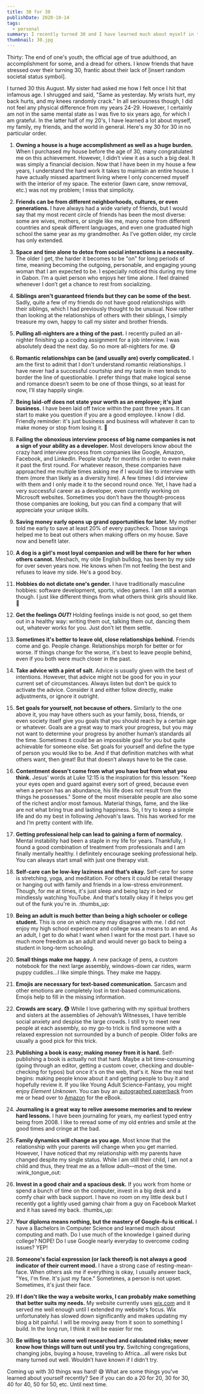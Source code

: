 ```yaml
---
title: 30 for 30
publishDate: 2020-10-14
tags:
  - personal
summary: I recently turned 30 and I have learned much about myself in the last few years. Here are 30 things for 30 years.
thumbnail: 30.jpg
---
```


Thirty: The end of one's youth, the official age of true adulthood, an accomplishment for some, and a dread for others. I know friends that have stressed over their turning 30, frantic about their lack of [insert random societal status symbol].

I turned 30 this August. My sister had asked me how I felt once I hit that infamous age. I shrugged and said, "Same as yesterday. My wrists hurt, my back hurts, and my knees randomly crack." In all seriousness though, I did not feel any physical difference from my years 24-29. However, I certainly am not in the same mental state as I was five to six years ago, for which I am grateful. In the latter half of my 20's, I have learned a lot about myself, my family, my friends, and the world in general. Here's my 30 for 30 in no particular order.

1. **Owning a house is a huge accomplishment as well as a huge burden.** When I purchased my house before the age of 30, many congratulated me on this achievement. However, I didn’t view it as a such a big deal. It was simply a financial decision. Now that I have been in my house a few years, I understand the hard work it takes to maintain an entire house. I have actually missed apartment living where I only concerned myself with the interior of my space. The exterior (lawn care, snow removal, etc.) was not my problem; I miss that simplicity.

1. **Friends can be from different neighborhoods, cultures, or even generations.** I have always had a wide variety of friends, but I would say that my most recent circle of friends has been the most diverse: some are wives, mothers, or single like me, many come from different countries and speak different languages, and even one graduated high school the same year as my grandmother. As I’ve gotten older, my circle has only extended.

1. **Space and time alone to detox from social interactions is a necessity.** The older I get, the harder it becomes to be "on" for long periods of time, meaning becoming the outgoing, personable, and engaging young woman that I am expected to be. I especially noticed this during my time in Gabon. I’m a quiet person who enjoys her time alone. I feel drained whenever I don’t get a chance to rest from socializing.

1. **Siblings aren't guaranteed friends but they can be some of the best.** Sadly, quite a few of my friends do not have good relationships with their siblings, which I had previously thought to be unusual. Now rather than looking at the relationships of others with their siblings, I simply treasure my own, happy to call my sister and brother friends.

1. **Pulling all-nighters are a thing of the past.** I recently pulled an all-nighter finishing up a coding assignment for a job interview. I was absolutely dead the next day. So no more all-nighters for me. :sweat_smile:

1. **Romantic relationships can be (and usually are) overly complicated.** I am the first to admit that I don't understand romantic relationships. I have never had a successful courtship and my taste in men tends to border the line of questionable. I prefer things that make logical sense and romance doesn’t seem to be one of those things, so at least for now, I’ll stay happily single.

1. **Being laid-off does not state your worth as an employee; it's just business.** I have been laid off twice within the past three years. It can start to make you question if you are a good employee. I know I did. Friendly reminder: it's just business and business will whatever it can to make money or stop from losing it. :shrug:

1. **Failing the obnoxious interview process of big name companies is not a sign of your ability as a developer.** Most developers know about the crazy hard interview process from companies like Google, Amazon, Facebook, and LinkedIn. People study for months in order to even make it past the first round. For whatever reason, these companies have approached me multiple times asking me if I would like to interview with them (more than likely as a diversity hire). A few times I did interview with them and I only made it to the second round once. Yet, I have had a very successful career as a developer, even currently working on Microsoft websites. Sometimes you don’t have the thought-process those companies are looking, but you can find a company that will appreciate your unique skills.

1. **Saving money early opens up grand opportunities for later.** My mother told me early to save at least 20% of every paycheck. Those savings helped me to beat out others when making offers on my house. Save now and benefit later.

1. **A dog is a girl's most loyal companion and will be there for her when others cannot.** Meshach, my olde English bulldog, has been by my side for over seven years now. He knows when I’m not feeling the best and refuses to leave my side. He's a good boy.

1. **Hobbies do not dictate one's gender.** I have traditionally masculine hobbies: software development, sports, video games. I am still a woman though. I just like different things from what others think girls should like. :shrug:

1. **Get the feelings _OUT!_** Holding feelings inside is not good, so get them out in a healthy way: writing them out, talking them out, dancing them out, whatever works for you. Just don’t let them settle.

1. **Sometimes it's better to leave old, close relationships behind.** Friends come and go. People change. Relationships morph for better or for worse. If things change for the worse, it's best to leave people behind, even if you both were much closer in the past.

1. **Take advice with a pint of salt.** Advice is usually given with the best of intentions. However, that advice might not be good for you in your current set of circumstances. Always listen but don’t be quick to activate the advice. Consider it and either follow directly, make adjustments, or ignore it outright.

1. **Set goals for yourself, not because of others.** Similarly to the one above it, you may have others such as your family, boss, friends, or even society itself give you goals that you should reach by a certain age or whatever. Goals are a great way to mark your progress, but you may not want to determine your progress by another human’s standards all the time. Sometimes it could be an impossible goal for you but quite achievable for someone else. Set goals for yourself and define the type of person you would like to be. And if that definition matches with what others want, then great! But that doesn’t always have to be the case.

1. **Contentment doesn't come from what you have but from what you think.** Jesus' words at Luke 12:15 is the inspiration for this lesson: "Keep your eyes open and guard against every sort of greed, because even when a person has an abundance, his life does not result from the things he possesses." Some of the most miserable people are also some of the richest and/or most famous. Material things, fame, and the like are not what bring true and lasting happiness. So, I try to keep a simple life and do my best in following Jehovah's laws. This has worked for me and I’m pretty content with life.

1. **Getting professional help can lead to gaining a form of normalcy.** Mental instability had been a staple in my life for years. Thankfully, I found a good combination of treatment from professionals and I am finally mentally healthy. I definitely encourage seeking professional help. You can always start small with just one therapy visit.

1. **Self-care can be low-key laziness and that’s okay.** Self-care for some is stretching, yoga, and meditation. For others it could be retail therapy or hanging out with family and friends in a low-stress environment. Though, for me at times, it's just sleep and being lazy in bed or mindlessly watching YouTube. And that's totally okay if it helps you get out of the funk you're in. :thumbs_up:

1. **Being an adult is much better than being a high schooler or college student.** This is one on which many may disagree with me. I did not enjoy my high school experience and college was a means to an end. As an adult, I get to do what I want when I want for the most part. I have so much more freedom as an adult and would never go back to being a student in long-term schooling.

1. **Small things make me happy.** A new package of pens, a custom notebook for the next large assembly, windows-down car rides, warm puppy cuddles...I like simple things. They make me happy.

1. **Emojis are necessary for text-based communication.** Sarcasm and other emotions are completely lost in text-based communications. Emojis help to fill in the missing information.

1. **Crowds are scary. :sweat:** While I love gathering with my spiritual brothers and sisters at the assemblies of Jehovah’s Witnesses, I have terrible social anxiety and despise the large crowds. I still try to meet new people at each assembly, so my go-to trick is find someone with a relaxed expression not surrounded by a bunch of people. Older folks are usually a good pick for this trick.

1. **Publishing a book is easy; making money from it is hard.** Self-publishing a book is actually not that hard. Maybe a bit time-consuming (going through an editor, getting a custom cover, checking and double-checking for typos) but once it's on the web, that's it. Now the real test begins: making people know about it and getting people to buy it and hopefully review it. If you like Young Adult Science-Fantasy, you might enjoy _Element Unknown_. You can buy an [autographed paperback](/element-unknown) from me or head over to [Amazon](http://amzn.to/2vSpcxR) for the eBook.

1. **Journaling is a great way to relive awesome memories and to review hard lessons.** I have been journaling for years, my earliest typed entry being from 2008. I like to reread some of my old entries and smile at the good times and cringe at the bad.

1. **Family dynamics will change as you age.** Most know that the relationship with your parents will change when you get married. However, I have noticed that my relationship with my parents have changed despite my single status. While I am still their child, I am not a child and thus, they treat me as a fellow adult—most of the time. :wink_tongue_out:

1. **Invest in a good chair and a spacious desk.** If you work from home or spend a bunch of time on the computer, invest in a big desk and a comfy chair with back support. I have no room on my little desk but I recently got a lightly used gaming chair from a guy on Facebook Market and it has saved my back. :thumbs_up:

1. **Your diploma means nothing, but the mastery of Google-fu is critical.** I have a Bachelors in Computer Science and learned much about computing and math. Do I use much of the knowledge I gained during college? NOPE! Do I use Google nearly everyday to overcome coding issues? YEP!

1. **Someone's facial expression (or lack thereof) is not always a good indicator of their current mood.** I have a strong case of resting-mean-face. When others ask me if everything is okay, I usually answer back, "Yes, I'm fine. It's just my face." Sometimes, a person is not upset. Sometimes, it's just their face.

1. **If I don't like the way a website works, I can probably make something that better suits my needs.** My website currently uses [wix.com](https://www.wix.com) and it served me well enough until I extended my website's focus. Wix unfortunately has slowed down significantly and makes updating my blog a bit painful. I will be moving away from it soon to something I build. In the long run, I think it will be easier for me.

1. **Be willing to take some well researched and calculated risks; never know how things will turn out until you try.** Switching congregations, changing jobs, buying a house, traveling to Africa...all were risks but many turned out well. Wouldn’t have known if I didn't try.

Coming up with 30 things was hard! :sweat_smile: What are some things you've learned about yourself recently? See if you can do a 20 for 20, 30 for 30, 40 for 40, 50 for 50, etc. Until next time.
